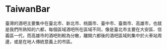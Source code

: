 # TaiwanBar

臺灣的酒吧主要集中在臺北市、新北市、桃園市、臺中市、臺南市、高雄市，也就是我們所熟知的六都，每個區域酒吧所在區域不同，像是臺北市主要在大安區、信義區一代，而高雄市的酒吧則較為分散，離開六都後的酒吧區域則集中於火車站周邊，或是在地人傳統意義上的市區。

